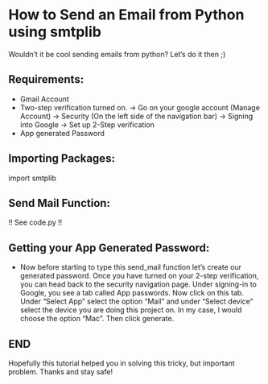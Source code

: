 # How to Send an Email from Python using smtplib
Wouldn’t it be cool sending emails from python? Let’s do it then ;)


## **Requirements:**
- Gmail Account
- Two-step verification turned on. -> Go on your google account (Manage Account) -> Security (On the left side of the navigation bar) -> Signing into Google -> Set        up 2-Step verification
- App generated Password

## **Importing Packages:**
import smtplib

## **Send Mail Function:**
!! See code.py !!
    
 
## **Getting your App Generated Password:**
-  Now before starting to type this send_mail function let’s create our generated password. Once you have turned on your 2-step verification, you can head back to the security navigation page. Under signing-in to Google, you see a tab called App passwords. Now click on this tab. Under “Select App” select the option “Mail” and under “Select device” select the device you are doing this project on. In my case, I would choose the option “Mac”. Then click generate.

## **END**
Hopefully this tutorial helped you in solving this tricky, but important problem.
Thanks and stay safe!
